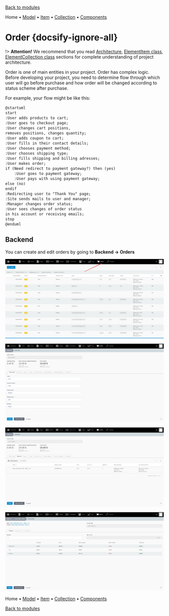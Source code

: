 [Back to modules](modules/home.md)

Home
• [Model](modules/order/model/model.md)
• [Item](modules/order/item/item.md)
• [Collection](modules/order/collection/collection.md)
• [Components](modules/order/component/component.md)
<!--
• [Events](modules/order/event/event.md)
• [Examples](modules/order/examples/examples.md)
• [Extending](modules/order/extending/extending.md)
-->

# Order {docsify-ignore-all}

!> **Attention!**  We recommend that you read [Architecture](home.md#architecture), [ElementItem class](item-class/item-class.md),
[ElementCollection class](collection-class/collection-class.md) sections for complete understanding of  project architecture.

Order is one of main entities in your project.
Order has complex logic.
Before developing your project, you need to determine flow
through which user will go before purchase and how order will be changed according to status scheme after purchase.

For example, your flow might be like this:

```plantuml
@startuml
start
:User adds products to cart;
:User goes to checkout page;
:User changes cart positions,
removes positions, changes quantity;
:User adds coupon to cart;
:User fills in their contact details;
:User chooses payment method;
:User chooses shipping type;
:User fills shipping and billing adresses;
:User makes order;
if (Need redirect to payment gateway?) then (yes)
    :User goes to payment gateway;
    :User pays with using payment gateway;
else (no)
endif
:Redirecting user to "Thank You" page;
:Site sends mails to user and manager;
:Manager changes order status;
:User sees changes of order status
in his account or receiving emails; 
stop
@enduml
```


## Backend

You can create and edit orders by going to **Backend -> Orders**

![](./../../assets/images/backend-order-1.png)

![](./../../assets/images/backend-order-2.png)

![](./../../assets/images/backend-order-3.png)

![](./../../assets/images/backend-order-4.png)

Home
• [Model](modules/order/model/model.md)
• [Item](modules/order/item/item.md)
• [Collection](modules/order/collection/collection.md)
• [Components](modules/order/component/component.md)
<!--
• [Events](modules/order/event/event.md)
• [Examples](modules/order/examples/examples.md)
• [Extending](modules/order/extending/extending.md)
-->

[Back to modules](modules/home.md)

